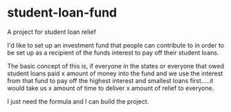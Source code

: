 # student-loan-fund
 A project for student loan relief


I'd like to set up an investment fund that people can contribute to in order to be set up as a recipient of the funds interest to pay off their student loans. 

The basic concept of this is, if everyone in the states or everyone that owed student loans paid x amount of money into the fund and we use the interest from that fund to pay off the highest interest and smallest loans first.....it would take us x amount of time to deliver x amount of relief to everyone. 

I just need the formula and I can build the project. 
